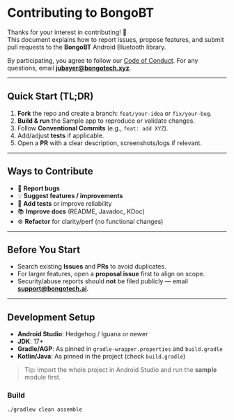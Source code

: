 # Contributing to BongoBT

Thanks for your interest in contributing! 🎉  
This document explains how to report issues, propose features, and submit pull requests to the **BongoBT** Android Bluetooth library.

By participating, you agree to follow our [Code of Conduct](CODE_OF_CONDUCT.md).
For any questions, email **jubayer@bongotech.xyz**.

---

## Quick Start (TL;DR)

1. **Fork** the repo and create a branch: `feat/your-idea` or `fix/your-bug`.
2. **Build & run** the Sample app to reproduce or validate changes.
3. Follow **Conventional Commits** (e.g., `feat: add XYZ`).
4. Add/adjust **tests** if applicable.
5. Open a **PR** with a clear description, screenshots/logs if relevant.

---

## Ways to Contribute

- 🐞 **Report bugs**  
- 💡 **Suggest features / improvements**  
- 🧪 **Add tests** or improve reliability  
- 📚 **Improve docs** (README, Javadoc, KDoc)  
- ⚙️ **Refactor** for clarity/perf (no functional changes)

---

## Before You Start

- Search existing **Issues** and **PRs** to avoid duplicates.
- For larger features, open a **proposal issue** first to align on scope.
- Security/abuse reports should **not** be filed publicly — email **support@bongotech.ai**.

---

## Development Setup

- **Android Studio**: Hedgehog / Iguana or newer  
- **JDK**: 17+  
- **Gradle/AGP**: As pinned in `gradle-wrapper.properties` and `build.gradle`  
- **Kotlin/Java**: As pinned in the project (check `build.gradle`)

> Tip: Import the whole project in Android Studio and run the **sample** module first.

### Build

```bash
./gradlew clean assemble
